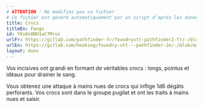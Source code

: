 ```yaml
---
# ATTENTION : Ne modifiez pas ce fichier
# Ce fichier est généré automatiquement par un script d'après les données du module Foundry VTT officiel et de sa traduction
title: Crocs
titleEn: Fangs
id: Y8sKn8NH1wC7Mrui
urlFr: https://gitlab.com/pathfinder-fr/foundryvtt-pathfinder2-fr/-/blob/master/data/feats/Y8sKn8NH1wC7Mrui.htm
urlEn: https://gitlab.com/hooking/foundry-vtt---pathfinder-2e/-/blob/master/packs/data/feats.db/fangs.json
layout: dons
---
```

Vos incisives ont grandi en formant de véritables crocs : longs, pointus et idéaux pour drainer le sang.

Vous obtenez une attaque à mains nues de crocs qui inflige 1d6 dégâts perforants. Vos crocs sont dans le groupe pugilat et ont les traits à mains nues et saisir.
